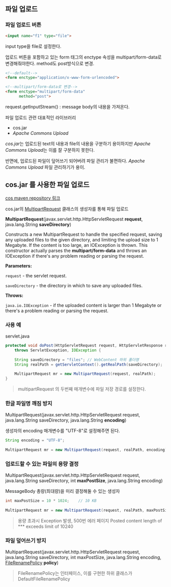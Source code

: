 ## 파일 업로드
### 파일 업로드 버튼
```html
<input name="f1" type="file">
```
input type을 file로 설정한다.

업로드 버튼을 포함하고 있는 form 태그의  enctype 속성을 multipart/form-data로 변경해줘야한다. method도 post방식으로 변경.

```html
<!--default-->
<form enctype="application/x-www-form-urlencoded">

<!--multipart/form-data로 변경-->
<form enctype="multipart/form-data"
	  method="post">
```

request.getInputStream() : message body의 내용을 가져온다.


파일 업로드 관련 대표적인 라이브러리
* cos.jar
* *Apache Commons Upload*


*cos.jar*는 업로드된 text의 내용과 file의 내용을 구분하기 용이하지만 *Apache Commons Upload*는 이를 잘 구분하지 못한다.

반면에, 업로드된 파일이 덮어쓰기 되어버려 파일 관리가 불편하다. *Apache Commons Upload* 파일 관리하기가 용이.


## cos.jar 를 사용한 파일 업로드
[cos maven repository 링크](https://mvnrepository.com/artifact/servlets.com/cos/05Nov2002)

cos.jar의 [MultipartRequest](http://www.servlets.com/cos/javadoc/com/oreilly/servlet/MultipartRequest.html) 클래스의 생성자를 통해 파일 업로드

**MultipartRequest**(javax.servlet.http.HttpServletRequest **request**, java.lang.String **saveDirectory**)

Constructs a new MultipartRequest to handle the specified request, saving any uploaded files to the given directory, and limiting the upload size to 1 Megabyte. If the content is too large, an IOException is thrown. This constructor actually parses the **multipart/form-data** and throws an IOException if there's any problem reading or parsing the request.

**Parameters:**

`request`  - the servlet request.

`saveDirectory`  - the directory in which to save any uploaded files.

**Throws:**

`java.io.IOException`  - if the uploaded content is larger than 1 Megabyte or there's a problem reading or parsing the request.



### 사용 예
servlet.java
```java
protected void doPost(HttpServletRequest request, HttpServletResponse response) 
	throws ServletException, IOException {
	
	String saveDirectory = "files";	// WebContent 하위 폴더명
	String realPath = getServletContext().getRealPath(saveDirectory);	// servlet의 실제 tomcat 구동 경로
	
	MultipartRequest mr = new MultipartRequest(request, realPath);
}
```
>multipartRequest 의 두번째 매개변수에 파일 저장 경로를 설정한다.


### 한글 파일명 깨짐 방지
MultipartRequest(javax.servlet.http.HttpServletRequest request, java.lang.String saveDirectory, java.lang.String **encoding**)

 생성자의 encoding 매개변수를 "UTF-8"로 설정해주면 된다.

```java
String encoding = "UTF-8";
		
MultipartRequest mr = new MultipartRequest(request, realPath, encoding);
```


### 업로드할 수 있는 파일의 용량 결정
MultipartRequest(javax.servlet.http.HttpServletRequest request, java.lang.String saveDirectory, int **maxPostSize**, java.lang.String encoding)

MessageBody 총량(최대량)을 미리 결정해둘 수 있는 생성자

```java
int maxPostSize = 10 * 1024;	// 10 KB
		
MultipartRequest mr = new MultipartRequest(request, realPath, maxPostSize, encoding);
```
>용량 초과시 Exception 발생, 500번 에러  페이지
>Posted content length of *** exceeds limit of 10240

### 파일 덮어쓰기 방지

MultipartRequest(javax.servlet.http.HttpServletRequest request, java.lang.String saveDirectory, int maxPostSize, java.lang.String encoding, [FileRenamePolicy](http://www.servlets.com/cos/javadoc/com/oreilly/servlet/multipart/FileRenamePolicy.html) **policy**)

>FileRenamePolicy는 인터페이스, 이를 구현한 하위 클래스가 DefaultFileRenamePolicy
<!--stackedit_data:
eyJoaXN0b3J5IjpbMTQ2MzYyMDgxMiwtMTE3NDY5ODE1OSwxMD
k2MjUwMTcyLDEyNzk2MzI5ODEsMTc2MTY1MTI0OSwtMTk1NDk1
NzkwOCwxODE2OTA2MDMwLC0yMDg4NzQ2NjEyXX0=
-->